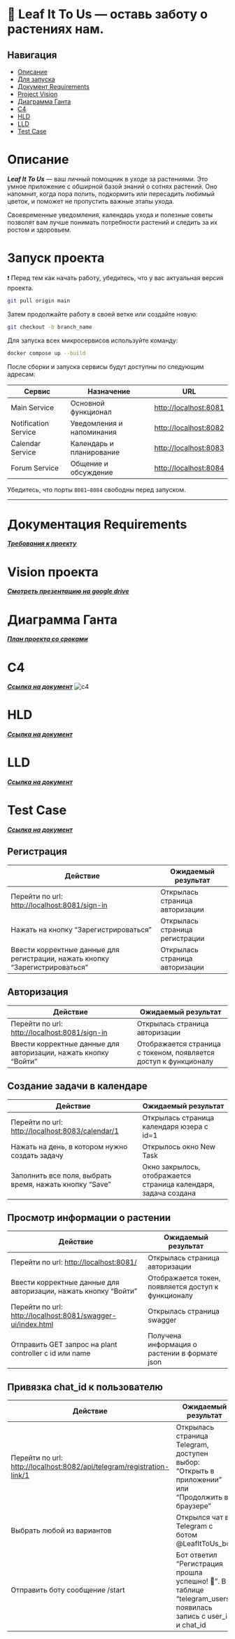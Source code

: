 # 🌿 Leaf It To Us — оставь заботу о растениях нам.

## Навигация
- [Описание](#описание)
- [Для запуска](#запуск-проекта)
- [Документ Requirements](#документация-requirements)
- [Project Vision](#vision-проекта)
- [Диаграмма Ганта](#диаграмма-ганта)
- [C4](#c4)
- [HLD](#hld)
- [LLD](#lld)
- [Test Case](#test-case)

# Описание
_**Leaf It To Us**_ — ваш личный помощник в уходе за растениями.
Это умное приложение с обширной базой знаний о сотнях растений. Оно напомнит, когда пора полить, подкормить или пересадить любимый цветок, и поможет не пропустить важные этапы ухода.

Своевременные уведомления, календарь ухода и полезные советы позволят вам лучше понимать потребности растений и следить за их ростом и здоровьем.

# Запуск проекта

❗ Перед тем как начать работу, убедитесь, что у вас актуальная версия проекта.

```bash
git pull origin main
```

Затем продолжайте работу в своей ветке или создайте новую:

```bash
git checkout -b branch_name
```

Для запуска всех микросервисов используйте команду:

```bash
docker compose up --build 
```

После сборки и запуска сервисы будут доступны по следующим адресам:

| Сервис               | Назначение                | URL                                            |
| -------------------- | ------------------------- | ---------------------------------------------- |
| Main Service         | Основной функционал       | [http://localhost:8081](http://localhost:8081) |
| Notification Service | Уведомления и напоминания | [http://localhost:8082](http://localhost:8082) |
| Calendar Service    | Календарь и планирование  | [http://localhost:8083](http://localhost:8083) |
| Forum Service      | Общение и обсуждение      | [http://localhost:8084](http://localhost:8084) |

Убедитесь, что порты `8081–8084` свободны перед запуском.

---

# Документация Requirements
**_[Требования к проекту](https://drive.google.com/file/d/1q0EUrCZE2bVmtDb3HspLlktyVKnJmlCS/view?usp=sharing)_**

# Vision проекта
**_[Смотреть презентацию на google drive](https://drive.google.com/file/d/1vJWRgbw3b7619bWIZqo-3DmDJNAY4QA6/view?usp=sharing)_**

# Диаграмма Ганта
**_[План проекта со сроками](https://drive.google.com/file/d/1xyeatSnXmyYBCksFAfB9yBpHes_nZ0li/view?usp=sharing)_**

# C4
**_[Ссылка на документ](https://docs.google.com/document/d/1uZ_S6TbrtA9zsj0t9fOL1SHXzEaYaPHIeMGxugIiFAI/edit?tab=t.atopyrecsat1)_**
![c4](https://github.com/user-attachments/assets/2f1ac3f5-6ef5-4cfd-9743-cae59e0de2e8)

# HLD
**_[Ссылка на документ](https://docs.google.com/document/d/1uZ_S6TbrtA9zsj0t9fOL1SHXzEaYaPHIeMGxugIiFAI/edit?tab=t.0)_**

# LLD
**_[Ссылка на документ](https://docs.google.com/document/d/1uZ_S6TbrtA9zsj0t9fOL1SHXzEaYaPHIeMGxugIiFAI/edit?tab=t.yc8lat1r9bb8)_**

# Test Case
**_[Ссылка на документ](https://docs.google.com/document/d/1uZ_S6TbrtA9zsj0t9fOL1SHXzEaYaPHIeMGxugIiFAI/edit?tab=t.8mftyj5a6tll)_**
## Регистрация
| Действие                                                                       | Ожидаемый результат            |
| ------------------------------------------------------------------------------ | ------------------------------ |
| Перейти по url: [http://localhost:8081/sign-in](http://localhost:8081/sign-in) | Открылась страница авторизации |
| Нажать на кнопку “Зарегистрироваться”                                          | Открылась страница регистрации |
| Ввести корректные данные для регистрации, нажать кнопку “Зарегистрироваться”   | Открылась страница авторизации |

## Авторизация
| Действие                                                                       | Ожидаемый результат                                              |
| ------------------------------------------------------------------------------ | ---------------------------------------------------------------- |
| Перейти по url: [http://localhost:8081/sign-in](http://localhost:8081/sign-in) | Открылась страница авторизации                                   |
| Ввести корректные данные для авторизации, нажать кнопку “Войти”                | Отображается страница с токеном, появляется доступ к функционалу |

## Создание задачи в календаре
| Действие                                                                             | Ожидаемый результат                                             |
| ------------------------------------------------------------------------------------ | --------------------------------------------------------------- |
| Перейти по url: [http://localhost:8083/calendar/1](http://localhost:8083/calendar/1) | Открылась страница календаря юзера с id=1                       |
| Нажать на день, в котором нужно создать задачу                                       | Открылось окно New Task                                         |
| Заполнить все поля, выбрать время, нажать кнопку “Save”                              | Окно закрылось, отображается страница календаря, задача создана |

## Просмотр информации о растении
| Действие                                                                                                   | Ожидаемый результат                                 |
| ---------------------------------------------------------------------------------------------------------- | --------------------------------------------------- |
| Перейти по url: [http://localhost:8081/](http://localhost:8081/)                                           | Открылась страница авторизации                      |
| Ввести корректные данные для авторизации, нажать кнопку “Войти”                                            | Отображается токен, появляется доступ к функционалу |
| Перейти по url: [http://localhost:8081/swagger-ui/index.html](http://localhost:8081/swagger-ui/index.html) | Открылась страница swagger                          |
| Отправить GET запрос на plant controller с id или name                                                     | Получена информация о растении в формате json       |

## Привязка chat_id к пользователю
| Действие                                                                                                                         | Ожидаемый результат                                                                                              |
| -------------------------------------------------------------------------------------------------------------------------------- | ---------------------------------------------------------------------------------------------------------------- |
| Перейти по url: [http://localhost:8082/api/telegram/registration-link/1](http://localhost:8082/api/telegram/registration-link/1) | Открылась страница Telegram, доступен выбор: “Открыть в приложении” или “Продолжить в браузере”                  |
| Выбрать любой из вариантов                                                                                                       | Открылся чат в Telegram c ботом @LeafItToUs\_bot                                                                 |
| Отправить боту сообщение /start                                                                                                  | Бот ответил “Регистрация прошла успешно! 🌿”. В таблице “telegram\_users” появилась запись с user\_id и chat\_id |
